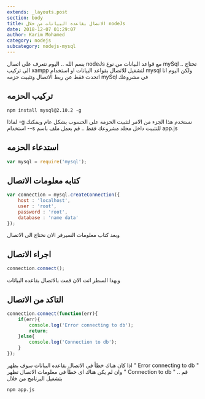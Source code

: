 ```yaml
---
extends: _layouts.post
section: body
title: الاتصال بقاعده البيانات من خلال nodeJs
date: 2018-12-07 01:29:07
author: Karim Mohamed
category: nodejs
subcategory: nodejs-mysql
---
```

بسم الله .. اليوم نتعرف على اتصال nodeJs مع قواعد البيانات من نوع mySql .. تحتاج الى تركيب xampp لتشغيل للاتصال بقواعد البيانات او استخدام mysql ولكن اليوم انا اتحدث فقط عن ربط الاتصال وتثبيت حزمه mySql فى مشروعك

## تركيب الحزمه
`npm install mysql@2.10.2 -g`

لماذا -g نستخدم هذا الجزء من الامر لتثبيت الحزمه على الحسوب بشكل عام ويمكنك استخدام --s للتثبيت داخل مجلد مشروعك فقط .. قم بعمل ملف باسم app.js

## استدعاء الحزمه
```javascript
var mysql = require('mysql');
```

## كتابه معلومات الاتصال
```javascript
var connection = mysql.createConnection({
    host : 'localhost',
    user : 'root',
    password : 'root',
    database : 'name data'
});
```
وبعد كتاب معلومات السيرفر الان نحتاج الى الاتصال

## اجراء الاتصال
```javascript
connection.connect();
```
وبهذا السطر انت الان قمت بالاتصال بقاعده البيانات

## التاكد من الاتصال
```javascript
connection.connect(function(err){
    if(err){
        console.log('Error connecting to db');
        return;
    }else{
        console.log('Connection to db');
    }
});
```
اذا كان هناك خطأ في الاتصال بقاعده البيانات سوف يظهر " Error connecting to db " وان لم يكن هناك اى خطأ في معلومات الاتصال تظهر " Connection to db " .. قم بتشغيل البرنامج من خلال

`npm app.js`